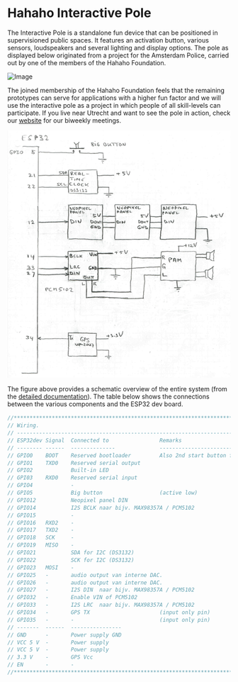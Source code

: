 # Hahaho Interactive Pole
The Interactive Pole is a standalone fun device that can be positioned in supervisioned public spaces. It features an activation button, various sensors, loudspeakers and several lighting and display options. The pole as displayed below originated from a project for the Amsterdam Police, carried out by one of the members of the Hahaho Foundation. 

![Image](https://github.com/user-attachments/assets/4551fb90-e4b7-4bda-9562-538432e1fd51)

The joined membership of the Hahaho Foundation feels that the remaining prototypes can serve for applications with a higher fun factor and we will use the interactive pole as a project in which people of all skill-levels can participate. If you live near Utrecht and want to see the pole in action, check our [website](https://hahaho-makers.nl/) for our biweekly meetings.

![Image](doc/technical-overview.png)

The figure above provides a schematic overview of the entire system (from the [detailed documentation](https://docs.google.com/viewer?url=https://github.com/hadoopmarc/hahaho-interactive-pole/inspiration/doc/HIP.pdf)). The table below shows the connections between the various components and the ESP32 dev board.

```c
//***************************************************************************************************
// Wiring.                                                                                          *
// ------------------------------------------------------------------------------------------------ *
// ESP32dev Signal  Connected to                Remarks                                             *
// -------- ------  --------------              ----------------------------------------------      *
// GPIO0    BOOT    Reserved bootloader         Also 2nd start button for test                      *
// GPIO1    TXD0    Reserved serial output                                                          *
// GPIO2            Built-in LED                                                                    *
// GPI03    RXD0    Reserved serial input                                                           *
// GPIO4            -                                                                               *
// GPIO5            Big button                  (active low)                                        *
// GPIO12           Neopixel panel DIN                                                              *
// GPIO14           I2S BCLK naar bijv. MAX98357A / PCM5102                                         *
// GPIO15           -                                                                               *
// GPIO16   RXD2    -                                                                               *
// GPIO17   TXD2    -                                                                               *
// GPIO18   SCK     -                                                                               *
// GPIO19   MISO    -                                                                               *
// GPIO21           SDA for I2C (DS3132)                                                            *
// GPIO22           SCK for I2C (DS3132)                                                            *
// GPIO23   MOSI    -                                                                               *
// GPIO25   -       audio output van interne DAC.                                                   *
// GPIO26   -       audio output van interne DAC.                                                   *
// GPIO27   -       I2S DIN  naar bijv. MAX98357A / PCM5102                                         *
// GPIO32   -       Enable VIN of PCM5102                                                           *
// GPIO33   -       I2S LRC  naar bijv. MAX98357A / PCM5102                                         *
// GPIO34   -       GPS TX                      (input only pin)                                    *
// GPIO35   -       -                           (input only pin)                                    *
// -------  ------  ----------------                                                                *
// GND      -       Power supply GND                                                                *
// VCC 5 V  -       Power supply                                                                    *
// VCC 5 V  -       Power supply                                                                    *
// 3.3 V    -       GPS Vcc                                                                         *
// EN       -       -                                                                               *
//***************************************************************************************************
```
